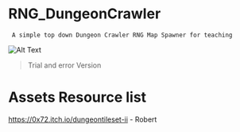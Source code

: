 # RNG_DungeonCrawler
     A simple top down Dungeon Crawler RNG Map Spawner for teaching 

![Alt Text](https://media1.giphy.com/media/WCGu1w9HWewspBe1AV/giphy.gif)
>Trial and error Version

# Assets Resource list 

   https://0x72.itch.io/dungeontileset-ii - Robert
